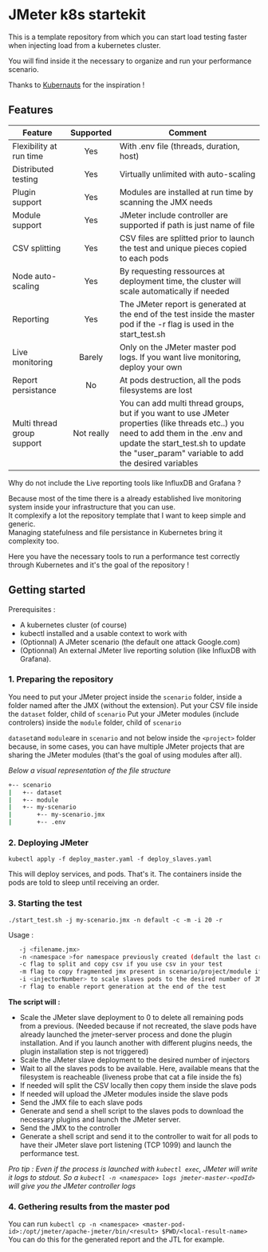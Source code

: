 
# JMeter k8s startekit

This is a template repository from which you can start load testing faster when injecting load from a kubernetes cluster.

You will find inside it the necessary to organize and run your performance scenario.

Thanks to [Kubernauts](https://github.com/kubernauts/jmeter-kubernetes) for the inspiration !



## Features

| Feature     | Supported    | Comment    |
|-------------|:------------:|-------------
| Flexibility at run time      | Yes | With .env file (threads, duration, host) |
| Distributed testing      | Yes | Virtually unlimited with auto-scaling     |
| Plugin support | Yes | Modules are installed at run time by scanning the JMX needs      |
| Module support | Yes | JMeter include controller are supported if path is just name of file
| CSV splitting | Yes | CSV files are splitted prior to launch the test and unique pieces copied to each pods |
| Node auto-scaling | Yes | By requesting ressources at deployment time, the cluster will scale automatically if needed |
| Reporting | Yes | The JMeter report is generated at the end of the test inside the master pod if the -r flag is used in the start_test.sh|
| Live monitoring | Barely | Only on the JMeter master pod logs. If you want live monitoring, deploy your own |
| Report persistance | No | At pods destruction, all the pods filesystems are lost |
| Multi thread group support | Not really | You can add multi thread groups, but if you want to use JMeter properties (like threads etc..) you need to add them in the .env and update the start_test.sh to update the "user_param" variable to add the desired variables |


Why do not include the Live reporting tools like InfluxDB and Grafana ?  

Because most of the time there is a already established live monitoring system inside your infrastructure that you can use.   
It complexify a lot the repository template that I want to keep simple and generic.   
Managing statefulness and file persistance in Kubernetes bring it complexity too.  

Here you have the necessary tools to run a performance test correctly through Kubernetes and it's the goal of the repository !


## Getting started

Prerequisites : 
- A kubernetes cluster (of course)
- kubectl installed and a usable context to work with
- (Optionnal) A JMeter scenario (the default one attack Google.com)
- (Optionnal) An external JMeter live reporting solution (like InfluxDB with Grafana).

### 1. Preparing the repository

You need to put your JMeter project inside the `scenario` folder, inside a folder named after the JMX (without the extension).
Put your CSV file inside the `dataset` folder, child of `scenario`
Put your JMeter modules (include controlers) inside the `module` folder, child of `scenario`

`dataset`and `module`are in `scenario` and not below inside the `<project>` folder because, in some cases, you can have multiple JMeter projects that are sharing the JMeter modules (that's the goal of using modules after all).


*Below a visual representation of the file structure*

```bash
+-- scenario
|   +-- dataset
|   +-- module
|   +-- my-scenario
|       +-- my-scenario.jmx
|       +-- .env
```

### 2. Deploying JMeter

`kubectl apply -f deploy_master.yaml -f deploy_slaves.yaml`

This will deploy services, and pods. That's it. The containers inside the pods are told to sleep until receiving an order.


### 3. Starting the test

`./start_test.sh -j my-scenario.jmx -n default -c -m -i 20 -r`

Usage :
```sh
   -j <filename.jmx>
   -n <namespace >for namespace previously created (default the last created with the deploy script)
   -c flag to split and copy csv if you use csv in your test
   -m flag to copy fragmented jmx present in scenario/project/module if you use include controller and external test fragment
   -i <injectorNumber> to scale slaves pods to the desired number of JMeter injectors
   -r flag to enable report generation at the end of the test
```


**The script will :**
- Scale the JMeter slave deployment to 0 to delete all remaining pods from a previous. (Needed because if not recreated, the slave pods have already launched the jmeter-server process and done the plugin installation. And if you launch another with different plugins needs, the plugin installation step is not triggered)
- Scale the JMeter slave deployment to the desired number of injectors
- Wait to all the slaves pods to be available. Here, available means that the filesystem is reacheable (liveness probe that cat a file inside the fs)
- If needed will split the CSV locally then copy them inside the slave pods
- If needed will upload the JMeter modules inside the slave pods
- Send the JMX file to each slave pods
- Generate and send a shell script to the slaves pods to download the necessary plugins and launch the JMeter server.
- Send the JMX to the controller 
- Generate a shell script and send it to the controller to wait for all pods to have their JMeter slave port listening (TCP 1099) and launch the performance test.

*Pro tip : Even if the process is launched with `kubectl exec`, JMeter will write it logs to stdout. So a `kubectl -n <namespace> logs jmeter-master-<podId>` will give you the JMeter controller logs*


### 4. Gethering results from the master pod

You can run `kubectl cp -n <namespace> <master-pod-id>:/opt/jmeter/apache-jmeter/bin/<result> $PWD/<local-result-name>`
You can do this for the generated report and the JTL for example.
